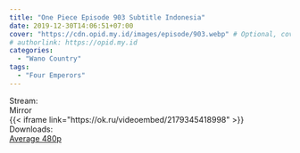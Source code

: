 ```yaml
---
title: "One Piece Episode 903 Subtitle Indonesia"
date: 2019-12-30T14:06:51+07:00
cover: "https://cdn.opid.my.id/images/episode/903.webp" # Optional, cover
# authorlink: https://opid.my.id
categories:
  - "Wano Country"
tags:
  - "Four Emperors"
---
```

<div class="ui menu violet borderless inverted">
  <div class="header item active">
        Stream:
    </div>
  <a class="active item" data-tab="mirror">
    <i class="odnoklassniki icon"></i> Mirror
  </a>
</div>
<div class="ui bottom attached tab segment active" style="border:0 !important;" data-tab="mirror">
{{< iframe link="https://ok.ru/videoembed/2179345418998" >}}
</div>
<div class="ui menu violet borderless inverted">
  <div class="header item active">
        Downloads:
    </div>
  <a class="item nounderline" href="https://ouo.io/ZGcOyN" target="_blank" rel="dofollow"><i class="google drive icon"></i>
    Average 480p</a>
</div>